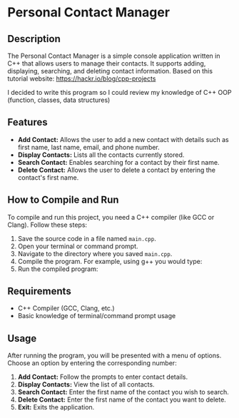 # Personal Contact Manager

## Description
The Personal Contact Manager is a simple console application written in C++ that allows users to manage their contacts. It supports adding, displaying, searching, and deleting contact information. Based on this tutorial website: https://hackr.io/blog/cpp-projects

I decided to write this program so I could review my knowledge of C++ OOP (function, classes, data structures)

## Features
- **Add Contact:** Allows the user to add a new contact with details such as first name, last name, email, and phone number.
- **Display Contacts:** Lists all the contacts currently stored.
- **Search Contact:** Enables searching for a contact by their first name.
- **Delete Contact:** Allows the user to delete a contact by entering the contact's first name.

## How to Compile and Run
To compile and run this project, you need a C++ compiler (like GCC or Clang). Follow these steps:

1. Save the source code in a file named `main.cpp`.
2. Open your terminal or command prompt.
3. Navigate to the directory where you saved `main.cpp`.
4. Compile the program. For example, using g++ you would type:
5. Run the compiled program:

## Requirements
- C++ Compiler (GCC, Clang, etc.)
- Basic knowledge of terminal/command prompt usage

## Usage
After running the program, you will be presented with a menu of options. Choose an option by entering the corresponding number:

1. **Add Contact:** Follow the prompts to enter contact details.
2. **Display Contacts:** View the list of all contacts.
3. **Search Contact:** Enter the first name of the contact you wish to search.
4. **Delete Contact:** Enter the first name of the contact you want to delete.
5. **Exit:** Exits the application.
